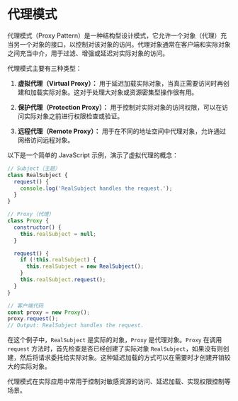 # 代理模式

代理模式（Proxy Pattern）是一种结构型设计模式，它允许一个对象（代理）充当另一个对象的接口，以控制对该对象的访问。代理对象通常在客户端和实际对象之间充当中介，用于过滤、增强或延迟对实际对象的访问。

代理模式主要有三种类型：

1. **虚拟代理（Virtual Proxy）：** 用于延迟加载实际对象，当真正需要访问时再创建和加载实际对象。这对于处理大对象或资源密集型操作很有用。

2. **保护代理（Protection Proxy）：** 用于控制对实际对象的访问权限，可以在访问实际对象之前进行权限检查或验证。

3. **远程代理（Remote Proxy）：** 用于在不同的地址空间中代理对象，允许通过网络访问远程对象。

以下是一个简单的 JavaScript 示例，演示了虚拟代理的概念：

```javascript
// Subject（主题）
class RealSubject {
  request() {
    console.log('RealSubject handles the request.');
  }
}

// Proxy（代理）
class Proxy {
  constructor() {
    this.realSubject = null;
  }

  request() {
    if (!this.realSubject) {
      this.realSubject = new RealSubject();
    }
    this.realSubject.request();
  }
}

// 客户端代码
const proxy = new Proxy();
proxy.request();
// Output: RealSubject handles the request.
```

在这个例子中，`RealSubject` 是实际的对象，`Proxy` 是代理对象。`Proxy` 在调用 `request` 方法时，首先检查是否已经创建了实际对象 `RealSubject`，如果没有则创建，然后将请求委托给实际对象。这种延迟加载的方式可以在需要时才创建开销较大的实际对象。

代理模式在实际应用中常用于控制对敏感资源的访问、延迟加载、实现权限控制等场景。